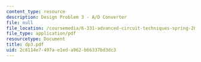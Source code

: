 ```yaml
---
content_type: resource
description: Design Problem 3 - A/D Converter
file: null
file_location: /coursemedia/6-331-advanced-circuit-techniques-spring-2002/2c8114e7497ae1eda962b66337bd3dc3_dp3.pdf
file_type: application/pdf
resourcetype: Document
title: dp3.pdf
uid: 2c8114e7-497a-e1ed-a962-b66337bd3dc3
---
```

